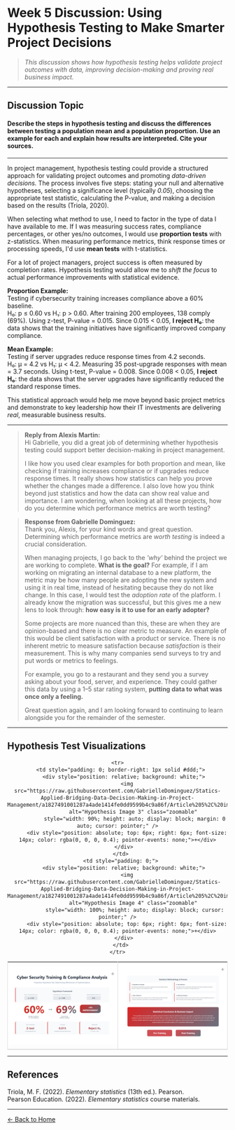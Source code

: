 # Week 5 Discussion: Using Hypothesis Testing to Make Smarter Project Decisions

> *This discussion shows how hypothesis testing helps validate project outcomes with data, improving decision-making and proving real business impact.*

---

## **Discussion Topic**
#### Describe the steps in hypothesis testing and discuss the differences between testing a population mean and a population proportion. Use an example for each and explain how results are interpreted. Cite your sources.

---

In project management, hypothesis testing could provide a structured approach for validating project outcomes and promoting *data-driven decisions.* The process involves five steps: stating your null and alternative hypotheses, selecting a significance level (typically *0.05*), choosing the appropriate test statistic, calculating the P-value, and making a decision based on the results (Triola, 2020).

When selecting what method to use, I need to factor in the type of data I have available to me. If I was measuring success rates, compliance percentages, or other yes/no outcomes, I would use **proportion tests** with z-statistics. When measuring performance metrics, think response times or processing speeds, I'd use **mean tests** with t-statistics.

For a lot of project managers, project success is often measured by completion rates. Hypothesis testing would allow me to *shift the focus* to actual performance improvements with statistical evidence.

**Proportion Example:**  
Testing if cybersecurity training increases compliance above a 60% baseline.  
H₀: p ≤ 0.60 vs H₁: p > 0.60. After training 200 employees, 138 comply (69%). Using z-test, P-value = 0.015. Since 0.015 < 0.05, **I reject H₀**: the data shows that the training initiatives have significantly improved company compliance.

**Mean Example:**  
Testing if server upgrades reduce response times from 4.2 seconds.  
H₀: μ = 4.2 vs H₁: μ < 4.2. Measuring 35 post-upgrade responses with mean = 3.7 seconds. Using t-test, P-value = 0.008. Since 0.008 < 0.05, **I reject H₀**: the data shows that the server upgrades have significantly reduced the standard response times.

This statistical approach would help me move beyond basic project metrics and demonstrate to key leadership how their IT investments are delivering *real*, measurable business results.

---

> **Reply from Alexis Martin:**  
> Hi Gabrielle, you did a great job of determining whether hypothesis testing could support better decision-making in project management.
> 
> I like how you used clear examples for both proportion and mean, like checking if training increases compliance or if upgrades reduce response times. It really shows how statistics can help you prove whether the changes made a difference. I also love how you think beyond just statistics and how the data can show real value and importance. I am wondering, when looking at all these projects, how do you determine which performance metrics are worth testing?

> **Response from Gabrielle Dominguez:**  
> Thank you, Alexis, for your kind words and great question. Determining which performance metrics are *worth testing* is indeed a crucial consideration.  
>  
> When managing projects, I go back to the *'why'* behind the project we are working to complete. **What is the goal?** For example, if I am working on migrating an internal database to a new platform, the metric may be how many people are adopting the new system and using it in real time, instead of hesitating because they do not like change. In this case, I would test the *adoption rate* of the platform. I already know the migration was successful, but this gives me a new lens to look through: **how easy is it to use for an early adopter?**
> 
> Some projects are more nuanced than this, these are when they are opinion-based and there is no clear metric to measure. An example of this would be client satisfaction with a product or service. There is no inherent metric to measure satisfaction because *satisfaction* is their measurement. This is why many companies send surveys to try and put words or metrics to feelings.  
>  
> For example, you go to a restaurant and they send you a survey asking about your food, server, and experience. They could gather this data by using a 1–5 star rating system, **putting data to what was once only a feeling.**
>  
> Great question again, and I am looking forward to continuing to learn alongside you for the remainder of the semester.
  
---
    
## Hypothesis Test Visualizations

<div align="center">
  <table style="border-spacing: 0; border-collapse: collapse; max-width: 780px; width: 100%; border: 1px solid #ddd;">
    <tr>
      <td style="padding: 0; border-right: 1px solid #ddd; border-bottom: 1px solid #ddd;">
        <div style="position: relative; background: white;">
          <img src="https://raw.githubusercontent.com/GabrielleDominguez/Statics-Applied-Bridging-Data-Decision-Making-in-Project-Management/a1827491001287a4ade1414fe0dd9599b4c9a86f/Article%205%2C%20image%201%20v2.png" 
               alt="Hypothesis Image 1" class="zoomable" 
               style="width: 90%; height: auto; display: block; margin: 0 auto; cursor: pointer;" />
          <div style="position: absolute; top: 6px; right: 6px; font-size: 14px; color: rgba(0, 0, 0, 0.4); pointer-events: none;">+</div>
        </div>
      </td>
      <td style="padding: 0; border-bottom: 1px solid #ddd;">
        <div style="position: relative; background: white;">
          <img src="https://raw.githubusercontent.com/GabrielleDominguez/Statics-Applied-Bridging-Data-Decision-Making-in-Project-Management/a1827491001287a4ade1414fe0dd9599b4c9a86f/Atricle%205%2C%20image%202%20v2.png" 
               alt="Hypothesis Image 2" class="zoomable" 
               style="width: 100%; height: auto; display: block; cursor: pointer;" />
          <div style="position: absolute; top: 6px; right: 6px; font-size: 14px; color: rgba(0, 0, 0, 0.4); pointer-events: none;">+</div>
        </div>
      </td>
    </tr>

    <tr>
      <td style="padding: 0; border-right: 1px solid #ddd;">
        <div style="position: relative; background: white;">
          <img src="https://raw.githubusercontent.com/GabrielleDominguez/Statics-Applied-Bridging-Data-Decision-Making-in-Project-Management/a1827491001287a4ade1414fe0dd9599b4c9a86f/Article%205%2C%20image%203%20v2.png" 
               alt="Hypothesis Image 3" class="zoomable" 
               style="width: 90%; height: auto; display: block; margin: 0 auto; cursor: pointer;" />
          <div style="position: absolute; top: 6px; right: 6px; font-size: 14px; color: rgba(0, 0, 0, 0.4); pointer-events: none;">+</div>
        </div>
      </td>
      <td style="padding: 0;">
        <div style="position: relative; background: white;">
          <img src="https://raw.githubusercontent.com/GabrielleDominguez/Statics-Applied-Bridging-Data-Decision-Making-in-Project-Management/a1827491001287a4ade1414fe0dd9599b4c9a86f/Article%205%2C%20image%204%20v2.png" 
               alt="Hypothesis Image 4" class="zoomable" 
               style="width: 100%; height: auto; display: block; cursor: pointer;" />
          <div style="position: absolute; top: 6px; right: 6px; font-size: 14px; color: rgba(0, 0, 0, 0.4); pointer-events: none;">+</div>
        </div>
      </td>
    </tr>
  </table>
</div>

<!-- Modal HTML -->
<div id="modal" style="display: none; position: fixed; z-index: 1000; top: 0; left: 0; width: 100vw; height: 100vh; background: rgba(0,0,0,0.8); justify-content: center; align-items: center;">
  <span id="modal-close" style="position: fixed; top: 20px; right: 30px; color: white; font-size: 30px; font-weight: bold; cursor: pointer;">&times;</span>
  <img id="modal-img" src="" alt="Zoomed image" style="max-width: 90%; max-height: 90%; border-radius: 8px; box-shadow: 0 0 15px rgba(0,0,0,0.5);" />
</div>

<!-- Modal Zoom Script -->
<script>
  const zoomables = document.querySelectorAll('.zoomable');
  const modal = document.getElementById('modal');
  const modalImg = document.getElementById('modal-img');
  const modalClose = document.getElementById('modal-close');

  zoomables.forEach(img => {
    img.addEventListener('click', () => {
      modal.style.display = 'flex';
      modalImg.src = img.src;
      modalImg.alt = img.alt;
    });
  });

  modalClose.addEventListener('click', () => {
    modal.style.display = 'none';
    modalImg.src = '';
  });

  modal.addEventListener('click', e => {
    if (e.target === modal) {
      modal.style.display = 'none';
      modalImg.src = '';
    }
  });

  document.addEventListener('keydown', e => {
    if (e.key === 'Escape') {
      modal.style.display = 'none';
      modalImg.src = '';
    }
  });
</script>

---
 
## References

Triola, M. F. (2022). *Elementary statistics* (13th ed.). Pearson.  
Pearson Education. (2022). *Elementary statistics* course materials.

---

[← Back to Home](https://gabrielledominguez.github.io/Statics-Applied-Bridging-Data-Decision-Making-in-Project-Management/)

